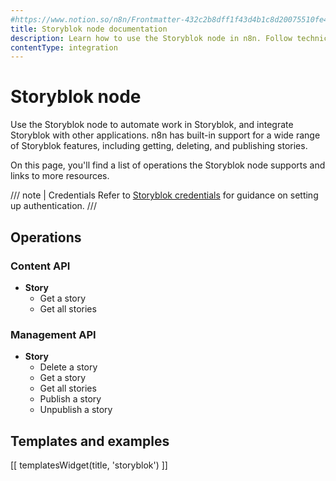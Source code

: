 ```yaml
---
#https://www.notion.so/n8n/Frontmatter-432c2b8dff1f43d4b1c8d20075510fe4
title: Storyblok node documentation
description: Learn how to use the Storyblok node in n8n. Follow technical documentation to integrate Storyblok node into your workflows.
contentType: integration
---
```


# Storyblok node

Use the Storyblok node to automate work in Storyblok, and integrate Storyblok with other applications. n8n has built-in support for a wide range of Storyblok features, including getting, deleting, and publishing stories. 

On this page, you'll find a list of operations the Storyblok node supports and links to more resources.

/// note | Credentials
Refer to [Storyblok credentials](/integrations/builtin/credentials/storyblok/) for guidance on setting up authentication. 
///

## Operations

### Content API

- **Story**
    - Get a story
    - Get all stories


### Management API

- **Story**
    - Delete a story
    - Get a story
    - Get all stories
    - Publish a story
    - Unpublish a story

## Templates and examples

<!-- see https://www.notion.so/n8n/Pull-in-templates-for-the-integrations-pages-37c716837b804d30a33b47475f6e3780 -->
[[ templatesWidget(title, 'storyblok') ]]


